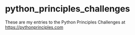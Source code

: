  # python_principles_challenges
 These are my entries to the Python Principles Challenges at https://pythonprinciples.com
